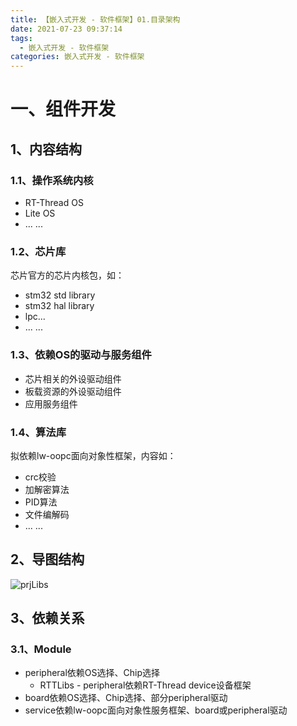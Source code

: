 ```yaml
---
title: 【嵌入式开发 - 软件框架】01.目录架构
date: 2021-07-23 09:37:14
tags:
  - 嵌入式开发 - 软件框架
categories: 嵌入式开发 - 软件框架
---
```


# 一、组件开发

## 1、内容结构

### 1.1、操作系统内核

- RT-Thread OS
- Lite OS
- ... ...

### 1.2、芯片库

芯片官方的芯片内核包，如：

- stm32 std library
- stm32 hal library
- lpc...
- ... ...

### 1.3、依赖OS的驱动与服务组件

- 芯片相关的外设驱动组件
- 板载资源的外设驱动组件
- 应用服务组件

### 1.4、算法库

拟依赖lw-oopc面向对象性框架，内容如：

- crc校验
- 加解密算法
- PID算法
- 文件编解码
- ... ...
<!--more-->
## 2、导图结构

![prjLibs](https://img-typora-hikyuu.oss-cn-shanghai.aliyuncs.com/img/prjLibs.png)

## 3、依赖关系

### 3.1、Module

- peripheral依赖OS选择、Chip选择
  - RTTLibs - peripheral依赖RT-Thread device设备框架
- board依赖OS选择、Chip选择、部分peripheral驱动
- service依赖lw-oopc面向对象性服务框架、board或peripheral驱动



